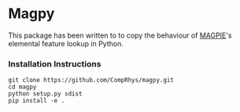 # Magpy
This package has been written to to copy the behaviour of [MAGPIE](http://oqmd.org/static/analytics/magpie/doc/)'s elemental feature lookup in Python.

### Installation Instructions

```
git clone https://github.com/CompRhys/magpy.git
cd magpy
python setup.py sdist
pip install -e .
```
